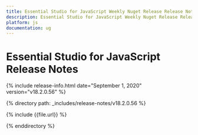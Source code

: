 ```yaml
---
title: Essential Studio for JavaScript Weekly Nuget Release Release Notes  
description: Essential Studio for JavaScript Weekly Nuget Release Release Notes  
platform: js
documentation: ug
---
```


# Essential Studio for JavaScript  Release Notes  

{% include release-info.html date="September 1, 2020"  version="v18.2.0.56" %} 


{% directory path: _includes/release-notes/v18.2.0.56 %}

{% include {{file.url}} %}

{% enddirectory %}